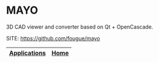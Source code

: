 # MAYO

 3D CAD viewer and converter based on Qt + OpenCascade.

 SITE: https://github.com/fougue/mayo

 | [Applications](https://portable-linux-apps.github.io/apps.html) | [Home](https://portable-linux-apps.github.io)
 | --- | --- |
